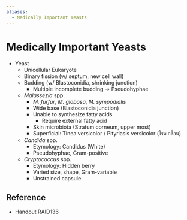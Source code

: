 ```yaml
---
aliases:
  - Medically Important Yeasts
---
```


# Medically Important Yeasts

- Yeast
	- Unicellular Eukaryote
	- Binary fission (w/ septum, new cell wall)
	- Budding (w/ Blastoconidia, shrinking junction)
		- Multiple incomplete budding → Pseudohyphae
	- *Malassezia* spp.
		- *M. furfur*, *M. globosa*, *M. sympodialis*
		- Wide base (Blastoconidia junction)
		- Unable to synthesize fatty acids
			- Require external fatty acid
		- Skin microbiota (Stratum corneum, upper most)
		- Superficial: Tinea versicolor / Pityriasis versicolor (โรคเกลื้อน)
	- *Candida* spp.
		- Etymology: Candidus (White)
		- Pseudohyphae, Gram-positive
	- *Cryptococcus* spp.
		- Etymology: Hidden berry
		- Varied size, shape, Gram-variable
		- Unstrained capsule

## Reference

- Handout RAID136
